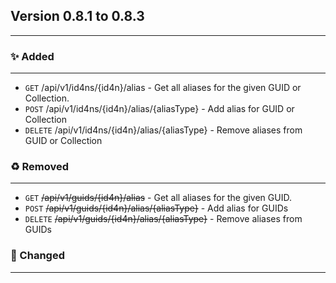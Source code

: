 ## Version 0.8.1 to 0.8.3
---
### :sparkles: Added
---
* `GET` /api/v1/id4ns/{id4n}/alias - Get all aliases for the given GUID or Collection.
* `POST` /api/v1/id4ns/{id4n}/alias/{aliasType} - Add alias for GUID or Collection
* `DELETE` /api/v1/id4ns/{id4n}/alias/{aliasType} - Remove aliases from GUID or Collection

### :recycle: Removed
---
* `GET` ~~/api/v1/guids/{id4n}/alias~~ - Get all aliases for the given GUID.
* `POST` ~~/api/v1/guids/{id4n}/alias/{aliasType}~~ - Add alias for GUIDs
* `DELETE` ~~/api/v1/guids/{id4n}/alias/{aliasType}~~ - Remove aliases from GUIDs

### :wrench: Changed
---
